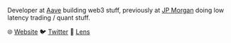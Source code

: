 Developer at [Aave](https://twitter.com/AaveAave) building web3 stuff, previously at [JP Morgan](https://www.jpmorgan.com/) doing low latency trading / quant stuff.


🌐 [Website](https://garethlol.dev/)
🐦 [Twitter](https://twitter.com/gareth_______/)
🌿 [Lens](https://www.lensfrens.xyz/gareth.lens)
